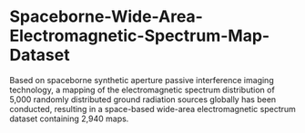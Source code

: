 # Spaceborne-Wide-Area-Electromagnetic-Spectrum-Map-Dataset
Based on spaceborne synthetic aperture passive interference imaging technology, a mapping of the electromagnetic spectrum distribution of 5,000 randomly distributed ground radiation sources globally has been conducted, resulting in a space-based wide-area electromagnetic spectrum dataset containing 2,940 maps.
